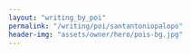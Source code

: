 ```yaml
---
layout: "writing_by_poi"
permalink: "/writing/poi/santantoniopalopo"
header-img: "assets/owner/hero/pois-bg.jpg"
---
```

